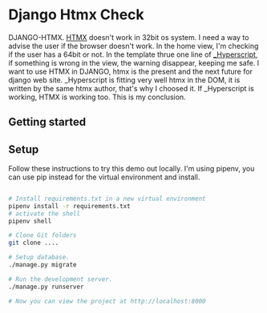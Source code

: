 # Django Htmx Check

####
DJANGO-HTMX. [HTMX](https://htmx.org/) doesn't work in 32bit os system.
I need a way to advise the user if the browser doesn't work.
In the home view, I'm checking if the user has a 64bit or not.
In the template thrue one line of [_Hyperscript](https://hyperscript.org/), 
if something is wrong in the view, the warning disappear, keeping me safe.
I want to use HTMX in DJANGO, htmx is the present and the next future for django web site.
_Hyperscript is fitting very well htmx in the DOM, it is written by the same htmx author, that's why I choosed it. If _Hyperscript is working, HTMX is working too. This is my conclusion.


## Getting started

## Setup

Follow these instructions to try this demo out locally.
I'm using pipenv, you can use pip instead for the virtual environment and install.

```bash

# Install requirements.txt in a new virtual environment
pipenv install -r requirements.txt
# activate the shell
pipenv shell

# Clone Git folders 
git clone ....

# Setup database.
./manage.py migrate

# Run the development server.
./manage.py runserver

# Now you can view the project at http://localhost:8000
```